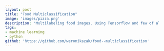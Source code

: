 ```yaml
---
layout: post
title: "Food Multiclassification"
image: 'images/pizza.png'
description: "Multilabeling food images. Using Tensorflow and few of already trained Keras models."
tags:
- machine learning
- python
github: 'https://github.com/weronikazak/food--multiclassification'
---
```

